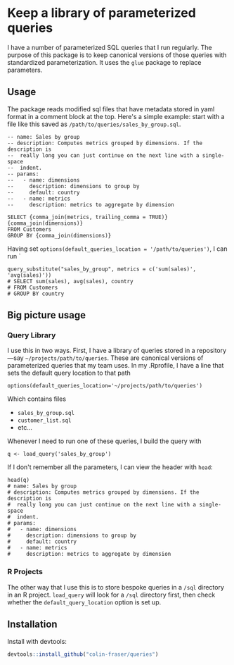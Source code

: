 
# Keep a library of parameterized queries

<!-- badges: start -->
<!-- badges: end -->

I have a number of parameterized SQL queries that I run regularly. The purpose of this package is to keep canonical versions of those queries with standardized parameterization. It uses the `glue` package to replace parameters.

## Usage

The package reads modified sql files that have metadata stored in yaml format in a comment block at the top. Here's a simple example: start with a file like this saved as `/path/to/queries/sales_by_group.sql`.

```
-- name: Sales by group
-- description: Computes metrics grouped by dimensions. If the description is 
--  really long you can just continue on the next line with a single-space 
--  indent.
-- params:
--   - name: dimensions
--     description: dimensions to group by
--     default: country
--   - name: metrics
--     description: metrics to aggregate by dimension

SELECT {comma_join(metrics, trailing_comma = TRUE)} {comma_join(dimensions)}
FROM Customers
GROUP BY {comma_join(dimensions)}

```

Having set `options(default_queries_location = '/path/to/queries')`, I can run `

```
query_substitute("sales_by_group", metrics = c('sum(sales)', 'avg(sales)'))
# SELECT sum(sales), avg(sales), country
# FROM Customers
# GROUP BY country
```

## Big picture usage

### Query Library

I use this in two ways. First, I have a library of queries stored in a repository—say `~/projects/path/to/queries`. These are canonical versions of parameterized queries that my team uses. In my .Rprofile, I have a line that sets the default query location to that path

`options(default_queries_location='~/projects/path/to/queries')`

Which contains files

- `sales_by_group.sql`
- `customer_list.sql`
- etc...

Whenever I need to run one of these queries, I build the query with

`q <- load_query('sales_by_group')`

If I don't remember all the parameters, I can view the header with `head`:

```
head(q)
# name: Sales by group
# description: Computes metrics grouped by dimensions. If the description is
#  really long you can just continue on the next line with a single-space
#  indent.
# params:
#   - name: dimensions
#     description: dimensions to group by
#     default: country
#   - name: metrics
#     description: metrics to aggregate by dimension
```

### R Projects
The other way that I use this is to store bespoke queries in a `/sql` directory in an R project. `load_query` will look for a `/sql` directory first, then check whether the `default_query_location` option is set up.

## Installation

Install with devtools:

``` r
devtools::install_github("colin-fraser/queries")
```
